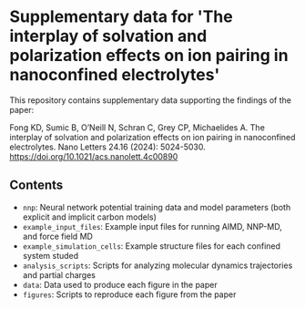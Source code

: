 # Supplementary data for 'The interplay of solvation and polarization effects on ion pairing in nanoconfined electrolytes'

This repository contains supplementary data supporting the findings of the paper: 

Fong KD, Sumic B, O’Neill N, Schran C, Grey CP, Michaelides A. The interplay of solvation and polarization effects on ion pairing in nanoconfined electrolytes. Nano Letters 24.16 (2024): 5024-5030. https://doi.org/10.1021/acs.nanolett.4c00890

## Contents
* `nnp`:
Neural network potential training data and model parameters (both explicit and implicit carbon models)
* `example_input_files`: Example input files for running AIMD, NNP-MD, and force field MD
* `example_simulation_cells`: Example structure files for each confined system studed
* `analysis_scripts`: Scripts for analyzing molecular dynamics trajectories and partial charges
* `data`: Data used to produce each figure in the paper
* `figures`: Scripts to reproduce each figure from the paper

